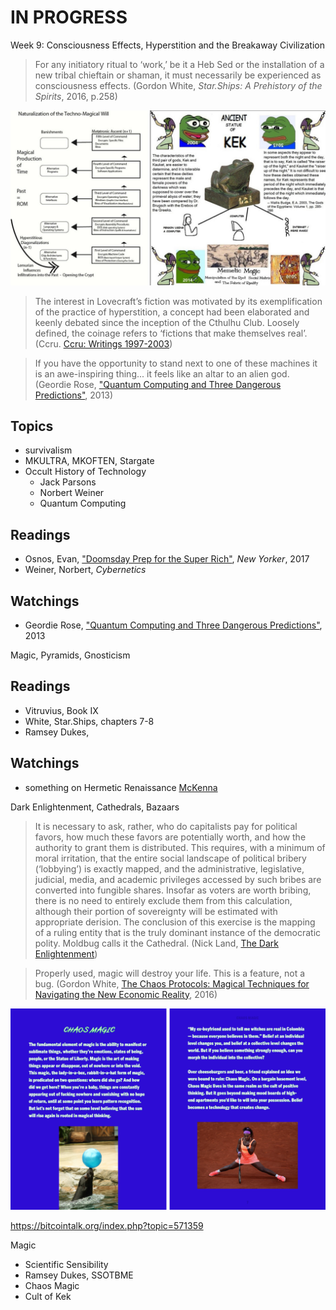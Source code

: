 # IN PROGRESS
Week 9: Consciousness Effects, Hyperstition and the Breakaway Civilization

> For any initiatory ritual to ‘work,’ be it a Heb Sed or the installation of a new tribal chieftain or shaman, it must necessarily be experienced as consciousness effects. \(Gordon White, *Star.Ships: A Prehistory of the Spirits*, 2016, p.258\)


![Ccru, Naturalization of the Techno-Magical Will](/assets/hyperstition.jpg)

> The interest in Lovecraft’s fiction was motivated by its exemplification of the practice of hyperstition, a concept had been elaborated and keenly debated since the inception of the Cthulhu Club. Loosely defined, the coinage refers to ‘fictions that make themselves real’. \(Ccru. [Ccru: Writings 1997-2003](https://www.amazon.com/Ccru-Writings-1997-2003-ebook/dp/B00X96VLF0)\)

> If you have the opportunity to stand next to one of these machines it is an awe-inspiring thing... it feels like an altar to an alien god. \(Geordie Rose, ["Quantum Computing and Three Dangerous Predictions"](https://www.youtube.com/watch?v=MyUbWl8jPQU), 2013\)

## Topics
* survivalism
* MKULTRA, MKOFTEN, Stargate
* Occult History of Technology
  * Jack Parsons
  * Norbert Weiner
  * Quantum Computing


## Readings
* Osnos, Evan, ["Doomsday Prep for the Super Rich"](https://www.newyorker.com/magazine/2017/01/30/doomsday-prep-for-the-super-rich), *New Yorker*, 2017
* Weiner, Norbert, *Cybernetics*

## Watchings
* Geordie Rose, ["Quantum Computing and Three Dangerous Predictions"](https://www.youtube.com/watch?v=MyUbWl8jPQU), 2013

Magic, Pyramids, Gnosticism

## Readings
* Vitruvius, Book IX
* White, Star.Ships, chapters 7-8
* Ramsey Dukes,

## Watchings
* something on Hermetic Renaissance [McKenna](https://youtu.be/OBZBtdaAxcM)



Dark Enlightenment, Cathedrals, Bazaars

> It is necessary to ask, rather, who do capitalists pay for political favors, how much these favors are potentially worth, and how the authority to grant them is distributed. This requires, with a minimum of moral irritation, that the entire social landscape of political bribery (‘lobbying’) is exactly mapped, and the administrative, legislative, judicial, media, and academic privileges accessed by such bribes are converted into fungible shares. Insofar as voters are worth bribing, there is no need to entirely exclude them from this calculation, although their portion of sovereignty will be estimated with appropriate derision. The conclusion of this exercise is the mapping of a ruling entity that is the truly dominant instance of the democratic polity. Moldbug calls it the Cathedral. \(Nick Land, [The Dark Enlightenment](http://www.thedarkenlightenment.com/the-dark-enlightenment-by-nick-land/)\)

> Properly used, magic will destroy your life. This is a feature, not a bug. \(Gordon White, [The Chaos Protocols: Magical Techniques for Navigating the New Economic Reality](https://www.amazon.com/Chaos-Protocols-Techniques-Navigating-Economic/dp/0738744719), 2016\)

![K-HOLE #5, Chaos Magic](/assets/K-HOLE_ChaosMagicSpread.png)

https://bitcointalk.org/index.php?topic=571359

Magic
* Scientific Sensibility
* Ramsey Dukes, SSOTBME
* Chaos Magic
* Cult of Kek
